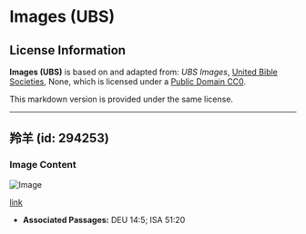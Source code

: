 # Images (UBS)

## License Information

**Images (UBS)** is based on and adapted from: _UBS Images_, [United Bible Societies](https://unitedbiblesocieties.org/), None, which is licensed under a [Public Domain CC0](https://creativecommons.org/public-domain/cc0/).

This markdown version is provided under the same license.



--------------------------------

## 羚羊 (id: 294253)

### Image Content

![Image](https://cdn.aquifer.bible/aquifer-content/resources/Media/WEB-0689_oryx.jpg)

[link](https://cdn.aquifer.bible/aquifer-content/resources/Media/WEB-0689_oryx.jpg)

* **Associated Passages:** DEU 14:5; ISA 51:20

